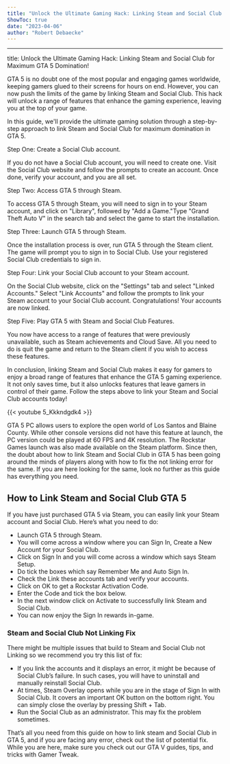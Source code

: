 ```yaml
---
title: "Unlock the Ultimate Gaming Hack: Linking Steam and Social Club for Maximum GTA 5 Domination!"
ShowToc: true 
date: "2023-04-06"
author: "Robert Debaecke"
---
```

*****
title: Unlock the Ultimate Gaming Hack: Linking Steam and Social Club for Maximum GTA 5 Domination!

GTA 5 is no doubt one of the most popular and engaging games worldwide, keeping gamers glued to their screens for hours on end. However, you can now push the limits of the game by linking Steam and Social Club. This hack will unlock a range of features that enhance the gaming experience, leaving you at the top of your game.

In this guide, we'll provide the ultimate gaming solution through a step-by-step approach to link Steam and Social Club for maximum domination in GTA 5.

Step One: Create a Social Club account.

If you do not have a Social Club account, you will need to create one. Visit the Social Club website and follow the prompts to create an account. Once done, verify your account, and you are all set.

Step Two: Access GTA 5 through Steam.

To access GTA 5 through Steam, you will need to sign in to your Steam account, and click on "Library", followed by "Add a Game."Type "Grand Theft Auto V" in the search tab and select the game to start the installation.

Step Three: Launch GTA 5 through Steam.

Once the installation process is over, run GTA 5 through the Steam client. The game will prompt you to sign in to Social Club. Use your registered Social Club credentials to sign in.

Step Four: Link your Social Club account to your Steam account.

On the Social Club website, click on the "Settings" tab and select "Linked Accounts." Select "Link Accounts" and follow the prompts to link your Steam account to your Social Club account. Congratulations! Your accounts are now linked.

Step Five: Play GTA 5 with Steam and Social Club Features.

You now have access to a range of features that were previously unavailable, such as Steam achievements and Cloud Save. All you need to do is quit the game and return to the Steam client if you wish to access these features.

In conclusion, linking Steam and Social Club makes it easy for gamers to enjoy a broad range of features that enhance the GTA 5 gaming experience. It not only saves time, but it also unlocks features that leave gamers in control of their game. Follow the steps above to link your Steam and Social Club accounts today!

{{< youtube 5_Kkkndgdk4 >}} 



GTA 5 PC allows users to explore the open world of Los Santos and Blaine County. While other console versions did not have this feature at launch, the PC version could be played at 60 FPS and 4K resolution. The Rockstar Games launch was also made available on the Steam platform. Since then, the doubt about how to link Steam and Social Club in GTA 5 has been going around the minds of players along with how to fix the not linking error for the same. If you are here looking for the same, look no further as this guide has everything you need.
 
## How to Link Steam and Social Club GTA 5
 

 
If you have just purchased GTA 5 via Steam, you can easily link your Steam account and Social Club. Here’s what you need to do:
 
- Launch GTA 5 through Steam.
 - You will come across a window where you can Sign In, Create a New Account for your Social Club.
 - Click on Sign In and you will come across a window which says Steam Setup.
 - Do tick the boxes which say Remember Me and Auto Sign In.
 - Check the Link these accounts tab and verify your accounts.
 - Click on OK to get a Rockstar Activation Code.
 - Enter the Code and tick the box below.
 - In the next window click on Activate to successfully link Steam and Social Club.
 - You can now enjoy the Sign In rewards in-game.

 
### Steam and Social Club Not Linking Fix
 
There might be multiple issues that build to Steam and Social Club not Linking so we recommend you try this list of fix:
 
- If you link the accounts and it displays an error, it might be because of Social Club’s failure. In such cases, you will have to uninstall and manually reinstall Social Club.
 - At times, Steam Overlay opens while you are in the stage of Sign In with Social Club. It covers an important OK button on the bottom right. You can simply close the overlay by pressing Shift + Tab.
 - Run the Social Club as an administrator. This may fix the problem sometimes.

 
That’s all you need from this guide on how to link steam and Social Club in GTA 5, and if you are facing any error, check out the list of potential fix. While you are here, make sure you check out our GTA V guides, tips, and tricks with Gamer Tweak.




